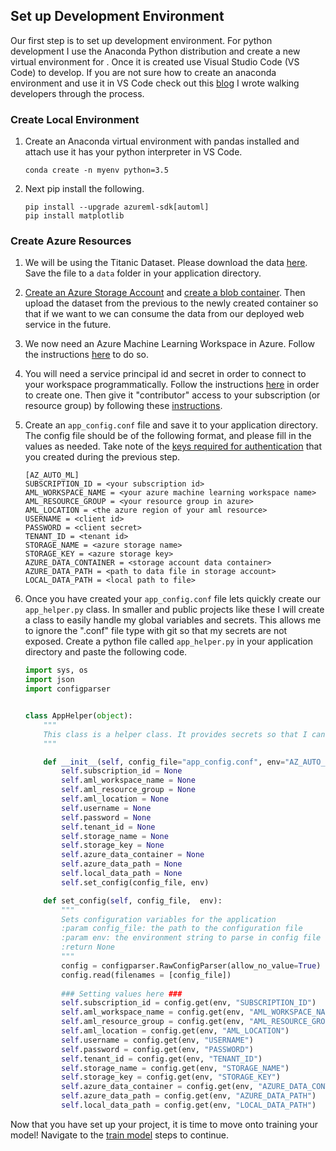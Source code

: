 ## Set up Development Environment

Our first step is to set up development environment. For python development I use the Anaconda Python distribution and create a new virtual environment for . Once it is created use Visual Studio Code (VS Code) to develop. If you are not sure how to create an anaconda environment and use it in VS Code check out this [blog](https://ryansdataspot.wordpress.com/2019/02/14/anaconda-environments-in-visual-studio-code/) I wrote walking developers through the process.  

### Create Local Environment 
1. Create an Anaconda virtual environment with pandas installed and attach use it has your python interpreter in VS Code. 
    ```
    conda create -n myenv python=3.5
    ```

1. Next pip install the following. 
    ```
    pip install --upgrade azureml-sdk[automl] 
    pip install matplotlib
    ```

### Create Azure Resources
1. We will be using the Titanic Dataset. Please download the data [here](https://bit.ly/2Ezp8dH). Save the file to a `data` folder in your application directory.  

1. [Create an Azure Storage Account](https://docs.microsoft.com/en-us/azure/storage/common/storage-quickstart-create-account?toc=%2Fazure%2Fstorage%2Fblobs%2Ftoc.json&tabs=azure-portal) and [create a blob container](https://docs.microsoft.com/en-us/azure/storage/blobs/storage-quickstart-blobs-portal). Then upload the dataset from the previous to the newly created container so that if we want to we can consume the data from our deployed web service in the future. 

1. We now need an Azure Machine Learning Workspace in Azure. Follow the instructions [here](https://docs.microsoft.com/en-us/azure/machine-learning/service/how-to-manage-workspace#create-a-workspace) to do so. 

1. You will need a service principal id and secret in order to connect to your workspace programmatically. Follow the instructions [here](https://docs.microsoft.com/en-us/azure/active-directory/develop/howto-create-service-principal-portal#create-an-azure-active-directory-application) in order to create one. Then give it "contributor" access to your subscription (or resource group) by following these [instructions](https://docs.microsoft.com/en-us/azure/active-directory/develop/howto-create-service-principal-portal#assign-the-application-to-a-role). 

1. Create an `app_config.conf` file and save it to your application directory. The config file should be of the following format, and please fill in the values as needed. Take note of the [keys required for authentication](https://docs.microsoft.com/en-us/azure/active-directory/develop/howto-create-service-principal-portal#get-values-for-signing-in) that you created during the previous step. 
    ```
    [AZ_AUTO_ML]
    SUBSCRIPTION_ID = <your subscription id>
    AML_WORKSPACE_NAME = <your azure machine learning workspace name>
    AML_RESOURCE_GROUP = <your resource group in azure>
    AML_LOCATION = <the azure region of your aml resource>
    USERNAME = <client id>
    PASSWORD = <client secret>
    TENANT_ID = <tenant id>
    STORAGE_NAME = <azure storage name>
    STORAGE_KEY = <azure storage key>
    AZURE_DATA_CONTAINER = <storage account data container>
    AZURE_DATA_PATH = <path to data file in storage account>
    LOCAL_DATA_PATH = <local path to file>
    ```

1. Once you have created your `app_config.conf` file lets quickly create our `app_helper.py` class. In smaller and public projects like these I will create a class to easily handle my global variables and secrets. This allows me to ignore the ".conf" file type with git so that my secrets are not exposed. Create a python file called `app_helper.py` in your application directory and paste the following code. 
    ```python
    import sys, os
    import json
    import configparser


    class AppHelper(object):
        """
        This class is a helper class. It provides secrets so that I can use a gitignore. 
        """

        def __init__(self, config_file="app_config.conf", env="AZ_AUTO_ML"):
            self.subscription_id = None
            self.aml_workspace_name = None
            self.aml_resource_group = None
            self.aml_location = None
            self.username = None
            self.password = None
            self.tenant_id = None
            self.storage_name = None
            self.storage_key = None
            self.azure_data_container = None
            self.azure_data_path = None
            self.local_data_path = None
            self.set_config(config_file, env)

        def set_config(self, config_file,  env):
            """
            Sets configuration variables for the application
            :param config_file: the path to the configuration file
            :param env: the environment string to parse in config file
            :return None
            """
            config = configparser.RawConfigParser(allow_no_value=True)
            config.read(filenames = [config_file])
                
            ### Setting values here ###
            self.subscription_id = config.get(env, "SUBSCRIPTION_ID")
            self.aml_workspace_name = config.get(env, "AML_WORKSPACE_NAME")
            self.aml_resource_group = config.get(env, "AML_RESOURCE_GROUP")
            self.aml_location = config.get(env, "AML_LOCATION")
            self.username = config.get(env, "USERNAME")
            self.password = config.get(env, "PASSWORD")
            self.tenant_id = config.get(env, "TENANT_ID")
            self.storage_name = config.get(env, "STORAGE_NAME")
            self.storage_key = config.get(env, "STORAGE_KEY")
            self.azure_data_container = config.get(env, "AZURE_DATA_CONTAINER")
            self.azure_data_path = config.get(env, "AZURE_DATA_PATH")
            self.local_data_path = config.get(env, "LOCAL_DATA_PATH")

    ```

Now that you have set up your project, it is time to move onto training your model! Navigate to the [train model](./02_TrainModel.md) steps to continue. 